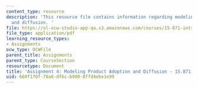 ```yaml
---
content_type: resource
description: 'This resource file contains information regarding modeling product adoption
  and diffusion. '
file: https://ol-ocw-studio-app-qa.s3.amazonaws.com/courses/15-871-introduction-to-system-dynamics-fall-2013/660f170f78a6df6cb9008ffd4ebe1e99_MIT15_871F13_ass4.pdf
file_type: application/pdf
learning_resource_types:
- Assignments
ocw_type: OCWFile
parent_title: Assignments
parent_type: CourseSection
resourcetype: Document
title: 'Assignment 4: Modeling Product Adoption and Diffusion - 15.871 Fall 2013'
uid: 660f170f-78a6-df6c-b900-8ffd4ebe1e99
---
```

